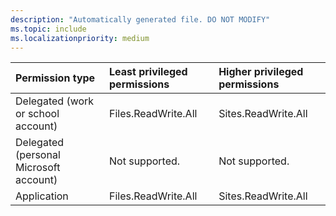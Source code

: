 ```yaml
---
description: "Automatically generated file. DO NOT MODIFY"
ms.topic: include
ms.localizationpriority: medium
---
```


|Permission type|Least privileged permissions|Higher privileged permissions|
|:---|:---|:---|
|Delegated (work or school account)|Files.ReadWrite.All|Sites.ReadWrite.All|
|Delegated (personal Microsoft account)|Not supported.|Not supported.|
|Application|Files.ReadWrite.All|Sites.ReadWrite.All|

